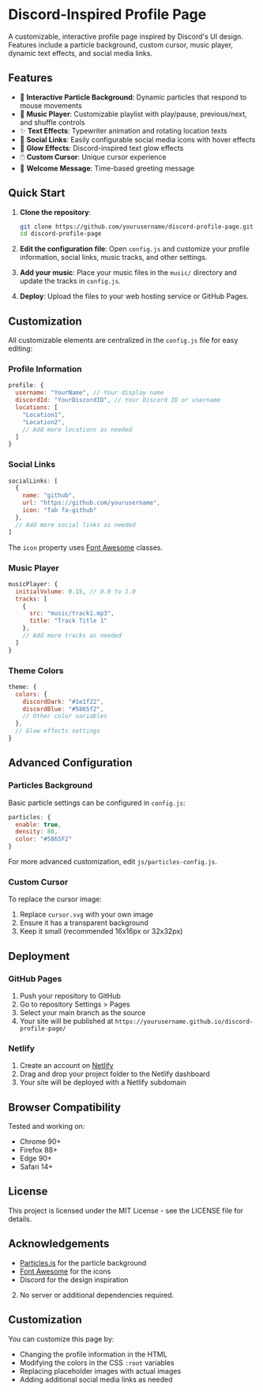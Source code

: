 # Discord-Inspired Profile Page

A customizable, interactive profile page inspired by Discord's UI design. Features include a particle background, custom cursor, music player, dynamic text effects, and social media links.

## Features

- 💫 **Interactive Particle Background**: Dynamic particles that respond to mouse movements
- 🎵 **Music Player**: Customizable playlist with play/pause, previous/next, and shuffle controls
- ✨ **Text Effects**: Typewriter animation and rotating location texts
- 🔗 **Social Links**: Easily configurable social media icons with hover effects
- 🌟 **Glow Effects**: Discord-inspired text glow effects
- 🖱️ **Custom Cursor**: Unique cursor experience
- 🌙 **Welcome Message**: Time-based greeting message

## Quick Start

1. **Clone the repository**:
   ```bash
   git clone https://github.com/yourusername/discord-profile-page.git
   cd discord-profile-page
   ```

2. **Edit the configuration file**:
   Open `config.js` and customize your profile information, social links, music tracks, and other settings.

3. **Add your music**:
   Place your music files in the `music/` directory and update the tracks in `config.js`.

4. **Deploy**:
   Upload the files to your web hosting service or GitHub Pages.

## Customization

All customizable elements are centralized in the `config.js` file for easy editing:

### Profile Information

```javascript
profile: {
  username: "YourName", // Your display name
  discordId: "YourDiscordID", // Your Discord ID or username
  locations: [
    "Location1",
    "Location2",
    // Add more locations as needed
  ]
}
```

### Social Links

```javascript
socialLinks: [
  {
    name: "github",
    url: "https://github.com/yourusername",
    icon: "fab fa-github"
  },
  // Add more social links as needed
]
```

The `icon` property uses [Font Awesome](https://fontawesome.com/icons) classes.

### Music Player

```javascript
musicPlayer: {
  initialVolume: 0.15, // 0.0 to 1.0
  tracks: [
    { 
      src: "music/track1.mp3", 
      title: "Track Title 1" 
    },
    // Add more tracks as needed
  ]
}
```

### Theme Colors

```javascript
theme: {
  colors: {
    discordDark: "#1e1f22",
    discordBlue: "#5865f2",
    // Other color variables
  },
  // Glow effects settings
}
```

## Advanced Configuration

### Particles Background

Basic particle settings can be configured in `config.js`:

```javascript
particles: {
  enable: true,
  density: 80,
  color: "#5865F2"
}
```

For more advanced customization, edit `js/particles-config.js`.

### Custom Cursor

To replace the cursor image:

1. Replace `cursor.svg` with your own image
2. Ensure it has a transparent background
3. Keep it small (recommended 16x16px or 32x32px)

## Deployment

### GitHub Pages

1. Push your repository to GitHub
2. Go to repository Settings > Pages
3. Select your main branch as the source
4. Your site will be published at `https://yourusername.github.io/discord-profile-page/`

### Netlify

1. Create an account on [Netlify](https://www.netlify.com/)
2. Drag and drop your project folder to the Netlify dashboard
3. Your site will be deployed with a Netlify subdomain

## Browser Compatibility

Tested and working on:
- Chrome 90+
- Firefox 88+
- Edge 90+
- Safari 14+

## License

This project is licensed under the MIT License - see the LICENSE file for details.

## Acknowledgements

- [Particles.js](https://vincentgarreau.com/particles.js/) for the particle background
- [Font Awesome](https://fontawesome.com/) for the icons
- Discord for the design inspiration
2. No server or additional dependencies required.

## Customization

You can customize this page by:
- Changing the profile information in the HTML
- Modifying the colors in the CSS `:root` variables
- Replacing placeholder images with actual images
- Adding additional social media links as needed
